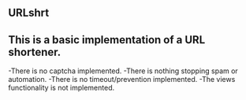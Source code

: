 ## URLshrt

This is a basic implementation of a URL shortener.
---

-There is no captcha implemented.
-There is nothing stopping spam or automation.
-There is no timeout/prevention implemented.
-The views functionality is not implemented.
